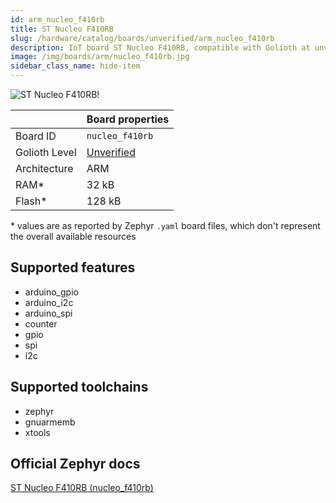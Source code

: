 ```yaml
---
id: arm_nucleo_f410rb
title: ST Nucleo F410RB
slug: /hardware/catalog/boards/unverified/arm_nucleo_f410rb
description: IoT board ST Nucleo F410RB, compatible with Golioth at unverified level.
image: /img/boards/arm/nucleo_f410rb.jpg
sidebar_class_name: hide-item
---
```


[//]: # (This is an auto-generated file, do not edit! Changes to it will be lost upon re-generation)

![ST Nucleo F410RB!](/img/boards/arm/nucleo_f410rb.jpg "ST Nucleo F410RB")

|                | Board properties     |
| -------------  | -------------------- |
| Board ID       | `nucleo_f410rb` |
| Golioth Level  | [Unverified](/hardware#unverified-boards) |
| Architecture   | ARM |
| RAM*           | 32 kB |
| Flash*         | 128 kB |

\* values are as reported by Zephyr `.yaml` board files, which don't represent the overall available resources



## Supported features

* arduino_gpio
* arduino_i2c
* arduino_spi
* counter
* gpio
* spi
* i2c

## Supported toolchains

* zephyr
* gnuarmemb
* xtools

## Official Zephyr docs

[ST Nucleo F410RB (nucleo_f410rb)](https://docs.zephyrproject.org/latest/boards/arm/nucleo_f410rb/doc/index.html)
